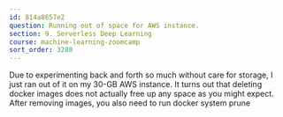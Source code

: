 ```yaml
---
id: 814a8657e2
question: Running out of space for AWS instance.
section: 9. Serverless Deep Learning
course: machine-learning-zoomcamp
sort_order: 3280
---
```


Due to experimenting back and forth so much without care for storage, I just ran out of it on my 30-GB AWS instance. It turns out that deleting docker images does not actually free up any space as you might expect. After removing images, you also need to run docker system prune

